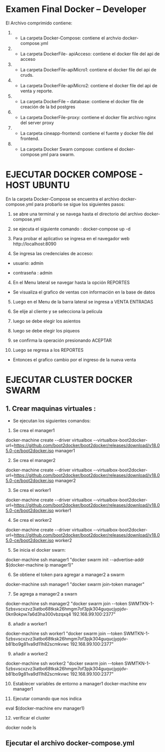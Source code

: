 # Examen  Final Docker – Developer

El Archivo comprimido contiene:

1. - La carpeta Docker-Compose: contiene el archvio docker-compose.yml
2. - La carpeta DockerFile- apiAcceso: contiene el docker file del api de acceso
3. - La carpeta DockerFile-apiMicro1: contiene el docker file del api de cruds.
4. - La carpeta DockerFile-apiMicro2: contiene el docker file del api de venta y reporte.
5. - La carpeta DockerFile – database: contiene el docker file de creación de la bd postgres
6. - La carpeta DockerFile-proxy: contiene el docker file  archivo nginx del server proxy
7. - La carpeta cineapp-frontend: contiene el fuente y docker file del frontend.
8. - La carpeta Docker Swarn compose: contiene el docker-compose.yml para swarm.

# EJECUTAR DOCKER COMPOSE - HOST UBUNTU

En la carpeta Docker-Compose se encuentra el archivo docker-compose.yml
para probarlo se sigue los siguientes pasos:

1. se abre una terminal y se navega hasta el directorio del archivo docker-compose.yml

2. se ejecuta el siguiente comando : docker-compose up -d

3. Para probar el aplicativo se ingresa en el navegador web http://localhost:8090

3. Se ingresa las credenciales de acceso:

- usuario: admin

- contraseña : admin

4. En el Menu lateral se navegar hasta la opción REPORTES

- Se visualiza el grafico de ventas con información en la base de datos

5. Luego en el Menu de la barra lateral se ingresa a VENTA ENTRADAS

6. Se elije al cliente y se selecciona la película

7. luego se debe elegir los asientos

8. luego se debe elegir los piqueos

9. se confirma la operación presionando ACEPTAR

10. Luego se regresa a los REPORTES

- Entonces el grafico cambio por el ingreso de la nueva venta

# EJECUTAR CLUSTER DOCKER SWARM

## 1. Crear maquinas virtuales :

- Se ejecutan los siguientes comandos:

1. Se crea el manager1

docker-machine create --driver virtualbox --virtualbox-boot2docker-url=https://github.com/boot2docker/boot2docker/releases/download/v18.05.0-ce/boot2docker.iso manager1

2. Se crea el manager2

docker-machine create --driver virtualbox --virtualbox-boot2docker-url=https://github.com/boot2docker/boot2docker/releases/download/v18.05.0-ce/boot2docker.iso manager2

3. Se crea el worker1

docker-machine create --driver virtualbox --virtualbox-boot2docker-url=https://github.com/boot2docker/boot2docker/releases/download/v18.05.0-ce/boot2docker.iso  worker1

4. Se crea el worker2

docker-machine create --driver virtualbox --virtualbox-boot2docker-url=https://github.com/boot2docker/boot2docker/releases/download/v18.05.0-ce/boot2docker.iso  worker2

5. Se inicia el docker swarn:

docker-machine ssh manager1 "docker swarm init --advertise-addr $(docker-machine ip manager1)"

6. Se obtiene el token para agregar a manager2 a swarm

docker-machine ssh manager1 "docker swarm join-token manager"

7. Se agrega a manager2 a swarn

docker-machine ssh manager2 "docker swarm join --token SWMTKN-1-5zbsvscxzvz3iatbo68tksk26hmgm7of3pjk304guqucjypjdv-0kn9okpw7a6d3ha300vbzqxq4 192.168.99.100:2377"

8. añadir a worker1

docker-machine ssh worker1 "docker swarm join --token SWMTKN-1-5zbsvscxzvz3iatbo68tksk26hmgm7of3pjk304guqucjypjdv-b81bo9g81va9d11h82scmkvwc 192.168.99.100:2377"

9. añadir a worker2

docker-machine ssh worker2 "docker swarm join --token SWMTKN-1-5zbsvscxzvz3iatbo68tksk26hmgm7of3pjk304guqucjypjdv-b81bo9g81va9d11h82scmkvwc 192.168.99.100:2377"

10. Establecer variables de entorno a manager1
docker-machine env manager1

11. Ejecutar comando que nos indica

eval $(docker-machine env manager1)

12. verificar el cluster

docker node ls

## Ejecutar el archivo docker-compose.yml












